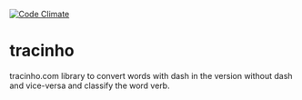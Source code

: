 [![Code Climate](https://codeclimate.com/github/rikas/tracinho/badges/gpa.svg)](https://codeclimate.com/github/rikas/tracinho)

tracinho
========

tracinho.com library to convert words with dash in the version without dash and vice-versa and
classify the word verb.

